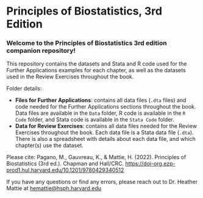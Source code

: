 # Principles of Biostatistics, 3rd Edition

### Welcome to the Principles of Biostatistics 3rd edition companion repository!

This repository contains the datasets and Stata and R code used for the Further Applications examples for each chapter, as well as the datasets used in the Review Exercises throughout the book.

Folder details:

* __Files for Further Applications__: contains all data files (`.dta` files) and code needed for the Further Applications sections throughout the book. Data files are available in the `Data` folder, R code is available in the `R Code` folder, and Stata code is available in the `Stata Code` folder. 
* __Data for Review Exercises__: contains all data files needed for the Review Exercises throughout the book. Each data file is a Stata data file (`.dta`). There is also a spreadsheet with details about each data file, and which chapter(s) use the dataset. 


Please cite: Pagano, M., Gauvreau, K., & Mattie, H. (2022). Principles of Biostatistics (3rd ed.). Chapman and Hall/CRC. https://doi-org.ezp-prod1.hul.harvard.edu/10.1201/9780429340512

If you have any questions or find any errors, please reach out to Dr. Heather Mattie at hemattie@hsph.harvard.edu
